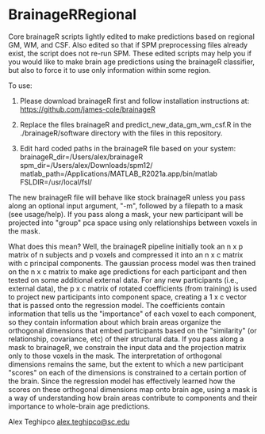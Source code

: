 # BrainageRRegional
Core brainageR scripts lightly edited to make predictions based on regional GM, WM, and CSF. Also edited so that if SPM preprocessing files already exist, the script does not re-run SPM. These edited scripts may help you if you would like to make brain age predictions using the brainageR classifier, but also to force it to use only information within some region.

To use: 
1) Please download brainageR first and follow installation instructions at: https://github.com/james-cole/brainageR

2) Replace the files brainageR and predict_new_data_gm_wm_csf.R in the ./brainageR/software directory with the files in this repository. 

3) Edit hard coded paths in the brainageR file based on your system: 
      brainageR_dir=/Users/alex/brainageR
      spm_dir=/Users/alex/Downloads/spm12/
      matlab_path=/Applications/MATLAB_R2021a.app/bin/matlab
      FSLDIR=/usr/local/fsl/
  

The new brainageR file will behave like stock brainageR unless you pass along an optional input argument, "-m", followed by a filepath to a mask (see usage/help). If you pass along a mask, your new participant will be projected into "group" pca space using only relationships between voxels in the mask. 

What does this mean? Well, the brainageR pipeline initially took an n x p matrix of n subjects and p voxels and compressed it into an n x c matrix with c principal components. The gaussian process model was then trained on the n x c matrix to make age predictions for each participant and then tested on some additional external data. For any new participants (i.e., external data), the p x c matrix of rotated coefficients (from training) is used to project new participants into component space, creating a 1 x c vector that is passed onto the regression model. The coefficients contain information that tells us the "importance" of each voxel to each component, so they contain information about which brain areas organize the  orthogonal dimensions that embed participants based on the "similarity" (or relationship, covariance, etc) of their structural data. If you pass along a mask to brainageR, we constrain the input data and the projection matrix only to those voxels in the mask. The interpretation of orthogonal dimensions remains the same, but the extent to which a new participant "scores" on each of the dimensions is constrained to a certain portion of the brain. Since the regression model has effectively learned how the scores on these orthogonal dimensions map onto brain age, using a mask is a way of understanding how brain areas contribute to components and their importance to whole-brain age predictions.

Alex Teghipco
alex.teghipco@sc.edu
